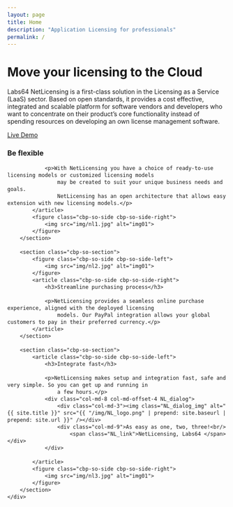 ```yaml
---
layout: page
title: Home
description: "Application Licensing for professionals"
permalink: /
---
```

<div class="row NL_banner">
    <div class="col-md-8 col-md-offset-2 NL_about">
        <h1>Move your licensing to the Cloud</h1>
        <p>Labs64 NetLicensing is a first-class solution in the Licensing as a Service (LaaS) sector.
            Based on open standards, it provides a cost effective, integrated and scalable platform for software vendors
            and developers who want to concentrate on their product’s core functionality instead of spending resources
            on developing an own license management software.</p>
        <a href="https://netlicensing.labs64.com/app/v2/?lc=4b566c7e20&source=lmbox001" class="btn NL_banner_btn" role="button">Live Demo</a>
    </div>
</div>

<div class="row">
    <div id="cbp-so-scroller" class="cbp-so-scroller">
        <section class="cbp-so-section">
            <article class="cbp-so-side cbp-so-side-left">
                <h3>Be flexible</h3>

                <p>With NetLicensing you have a choice of ready-to-use licensing models or customized licensing models
                    may be created to suit your unique business needs and goals.
                    NetLicensing has an open architecture that allows easy extension with new licensing models.</p>
            </article>
            <figure class="cbp-so-side cbp-so-side-right">
                <img src="img/nl1.jpg" alt="img01">
            </figure>
        </section>

        <section class="cbp-so-section">
            <figure class="cbp-so-side cbp-so-side-left">
                <img src="img/nl2.jpg" alt="img01">
            </figure>
            <article class="cbp-so-side cbp-so-side-right">
                <h3>Streamline purchasing process</h3>

                <p>NetLicensing provides a seamless online purchase experience, aligned with the deployed licensing
                    models. Our PayPal integration allows your global customers to pay in their preferred currency.</p>
            </article>
        </section>

        <section class="cbp-so-section">
            <article class="cbp-so-side cbp-so-side-left">
                <h3>Integrate fast</h3>

                <p>NetLicensing makes setup and integration fast, safe and very simple. So you can get up and running in
                    a few hours.</p>
                <div class="col-md-8 col-md-offset-4 NL_dialog">
                    <div class="col-md-3"><img class="NL_dialog_img" alt="{{ site.title }}" src="{{ "/img/NL_logo.png" | prepend: site.baseurl | prepend: site.url }}" /></div>
                    <div class="col-md-9">As easy as one, two, three!<br/>
                        <span class="NL_link">NetLicensing, Labs64 </span></div>
                </div>
                
            </article>
            <figure class="cbp-so-side cbp-so-side-right">
                <img src="img/nl3.jpg" alt="img01">
            </figure>
        </section>
    </div>
</div>
